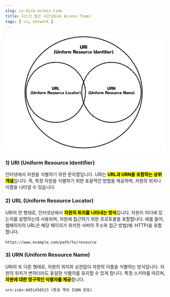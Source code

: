 ```yaml
---
slug: cs-disk-access-time
title: 디스크 접근 시간(Disk Access Time)
tags: [ cs, network ]
---
```


![URI, URL, URN](img/uri-url-urn.png)

### 1) URI (Uniform Resource Identifier)
인터넷에서 자원을 식별하기 위한 문자열입니다. URI는 <mark>**URL과 URN을 포함하는 상위 개념**</mark>입니다. 즉, 특정 자원을 식별하기 위한 포괄적인 방법을 제공하며, 자원의 위치나 이름을 나타낼 수 있습니다.

### 2) URL (Uniform Resource Locator)
URI의 한 형태로, 인터넷상에서 <mark>**자원의 위치를 나타내는 방식**</mark>입니다. 자원이 어디에 있는지를 설명하는데 사용되며, 자원에 접근하기 위한 프로토콜을 포함합니다. 예를 들어, 웹페이지의 URL은 해당 페이지가 위치한 서버의 주소와 접근 방법(예: HTTP)을 포함합니다.

`https://www.example.com/path/to/resource`

### 3) URN (Uniform Resource Name)
URI의 또 다른 형태로, 자원의 위치와 상관없이 자원의 이름을 식별하는 방식입니다. 자원의 위치가 변하더라도 동일한 식별자를 유지할 수 있게 합니다. 특정 스키마를 따르며, <mark>**자원에 대한 영구적인 식별자를 제공**</mark>합니다.

`urn:isbn:0451450523 (특정 책의 ISBN 번호)`